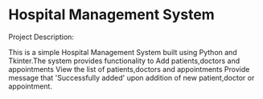 # Hospital Management System

Project Description: 


This is a simple Hospital Management System built using Python and Tkinter.The system provides functionality to 
Add patients,doctors and appointments
View the list of patients,doctors and appointments
Provide message that 'Successfully added' upon addition of new patient,doctor or appointment.


